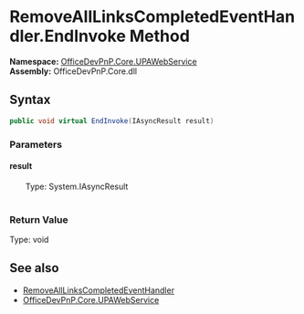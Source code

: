 # RemoveAllLinksCompletedEventHandler.EndInvoke Method  
  

**Namespace:** [OfficeDevPnP.Core.UPAWebService](OfficeDevPnP.Core.UPAWebService.md)  
**Assembly:** OfficeDevPnP.Core.dll  
## Syntax
```C#
public void virtual EndInvoke(IAsyncResult result)
```
### Parameters
#### result  
&emsp;&emsp;Type: System.IAsyncResult  
&emsp;&emsp;  

  

### Return Value
Type: void  

## See also
- [RemoveAllLinksCompletedEventHandler](OfficeDevPnP.Core.UPAWebService.RemoveAllLinksCompletedEventHandler.md) 
- [OfficeDevPnP.Core.UPAWebService](OfficeDevPnP.Core.UPAWebService.md) 
